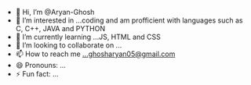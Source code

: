- 👋 Hi, I’m @Aryan-Ghosh
- 👀 I’m interested in ...coding and am profficient with languages such as C, C++, JAVA and PYTHON 
- 🌱 I’m currently learning ...JS, HTML and CSS
- 💞️ I’m looking to collaborate on ...
- 📫 How to reach me ...ghosharyan05@gmail.com
- 😄 Pronouns: ...
- ⚡ Fun fact: ...

<!---
Aryan-Ghosh-Code/Aryan-Ghosh-Code is a ✨ special ✨ repository because its `README.md` (this file) appears on your GitHub profile.
You can click the Preview link to take a look at your changes.
--->
